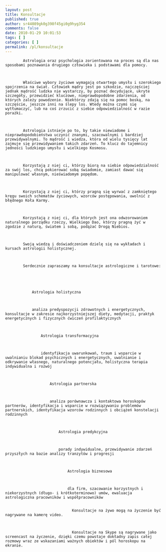 ```yaml
---
layout: post
title: Konsultacje
published: true
author: sr44089gk0g398f45gi0g9hyg354
comments: false
date: 2010-01-29 10:01:53
tags: [ ]
categories: [ ]
permalink: /pl/konsultacje
---
```


  
    
      
        
          
            
            
            Astrologia oraz psychologia zorientowana na proces są dla nas sposobami poznawania drugiego człowieka i podstawami dla pomocy.
          
          
          
            Właściwe wybory życiowe wymagają otwartego umysłu i szerokiego spojrzenia na świat. Człowiek mądry jest po szkodzie, najczęściej jednak mądrość ludzka nie wystarczy, by poznać decydujące, ukryte szczegóły, przewidzieć kluczowe, nieprawdopodobne zdarzenia, od których zależy powodzenie. Niektórzy zdają się na pomoc boską, na szczęście, jeszcze inni na ślepy los. Wtedy można czymś się wytłumaczyć, lub na coś zrzucić z siebie odpowiedzialność w razie porażki.
          
          
          
            Astrologia istnieje po to, by takie niewiadome i nieprawdopodobieństwa uczynić znanymi, szacowalnymi i bardziej przewidywalnymi. To mądrość i wiedza, która od wielu tysięcy lat zajmuje się przewidywaniem takich zdarzeń. To klucz do tajemnicy jedności ludzkiego umysłu i wielkiego Kosmosu.
          
          
          
            Korzystają z niej ci, którzy biorą na siebie odpowiedzialność za swój los, chcą pokierować sobą świadomie, zamiast dawać się manipulować własnym, nieświadomym popędom.
          
          
          
            Korzystają z niej ci, którzy pragną się wyrwać z zamkniętego kręgu swoich schematów życiowych, wzorców postępowania, uwolnić z błędnego Koła Karmy.
          
          
          
            Korzystają z niej ci, dla których jest ona odwzorowaniem naturalnego porządku rzeczy, Wielkiego Dao, którzy pragną żyć w zgodzie z naturą, światem i sobą, podążać Drogą Niebios.
          
          
          
            Swoją wiedzą i doświadczeniem dzielę się na wykładach i kursach astrologii holistycznej.
          
          
          
            Serdecznie zapraszamy na konsultacje astrologiczne i tarotowe:
          
          
          
            
              
                Astrologia holistyczna
              
              
              
                analiza predyspozycji zdrowotnych i energetycznych, konsultacje w zakresie najkorzystniejszej diety, medytacji, praktyk energetycznych i fizycznych ćwiczeń profilaktycznych 
                
                
                  
                    Astrologia transformacyjna
                  
                  
                  
                    identyfikacja uwarunkowań, traum i wsparcie w uwalnianiu blokad psychicznych i energetycznych, uwalnianie i odkrywanie własnego, naturalnego potencjału, holistyczna terapia indywidualna i rozwój 
                    
                    
                      
                        Astrologia partnerska
                      
                      
                      
                        analiza porównawcza i kontaktowa horoskopów partnerów, identyfikacja i wsparcie w rozwiązywaniu problemów partnerskich, identyfikacja wzorców rodzinnych i obciążeń konstelacji rodzinnych 
                        
                        
                          
                            Astrologia predykcyjna
                          
                          
                          
                            porady indywidualne, przewidywanie zdarzeń przyszłych na bazie analizy tranzytów i progresji 
                            
                            
                              
                                Astrologia biznesowa
                              
                              
                              
                                dla firm, szacowanie korzystnych i niekorzystnych (długo- i krótkoterminowo) umów, ewaluacja astrologiczna pracowników i współpracowników  
                                
                                
                                  Konsultacje na żywo mogą na życzenie być nagrywane na kamerę video.
                                
                                
                                
                                  Konsultacje na Skype są nagrywane jako screencast na życzenie, dzięki czemu powstaje dokładny zapis całej rozmowy wraz ze wskazaniami ważnych obiektów i pól horoskopu na ekranie.
                                
                                
                                
                                  
                                  
                                
                                 
                                
                                 
                                
                                 
                                
                                